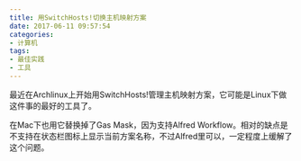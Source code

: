 ```yaml
---
title: 用SwitchHosts!切换主机映射方案
date: 2017-06-11 09:57:54
categories:
- 计算机
tags:
- 最佳实践
- 工具
---
```


最近在Archlinux上开始用SwitchHosts!管理主机映射方案，它可能是Linux下做这件事的最好的工具了。

在Mac下也用它替换掉了Gas Mask，因为支持Alfred Workflow。相对的缺点是不支持在状态栏图标上显示当前方案名称，不过Alfred里可以，一定程度上缓解了这个问题。

